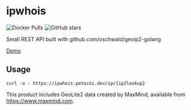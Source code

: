 # ipwhois

![Docker Pulls](https://img.shields.io/docker/pulls/tazerr/ipwhois.svg) ![GitHub stars](https://img.shields.io/github/stars/tazer/ipwhois.svg?style=social)

Small REST API built with github.com/oschwald/geoip2-golang

<a href="https://ipwhois.potocki.dev">Demo</a>

## Usage

```
curl -o - https://ipwhois.potocki.dev/ip/{ip2lookup}
```


This product includes GeoLite2 data created by MaxMind, available from
<a href="https://www.maxmind.com">https://www.maxmind.com</a>.

